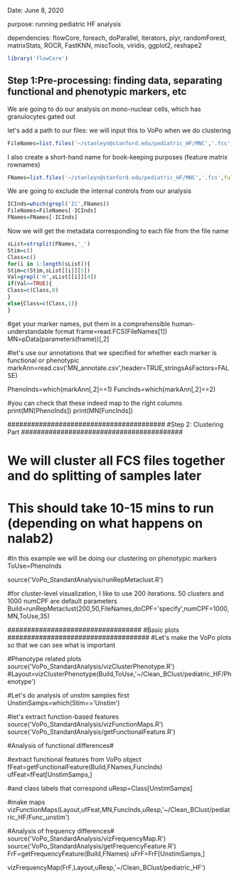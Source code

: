 Date: June 8, 2020

purpose: running pediatric HF analysis

dependencies: flowCore, foreach, doParallel, iterators, plyr, randomForest, matrixStats, ROCR, FastKNN, miscTools, viridis, ggplot2, reshape2

```R
library('flowCore')
```

## Step 1:Pre-processing: finding data, separating functional and phenotypic markers, etc
We are going to do our analysis on mono-nuclear cells, which has granulocytes gated out

let's add a path to our files: we will input this to VoPo when we do clustering

```R
FileNames=list.files('~/stanleyn@stanford.edu/pediatric_HF/MNC','.fcs',full.names=TRUE)
```

I also create a short-hand name for book-keeping purposes (feature matrix rownames)

```R
FNames=list.files('~/stanleyn@stanford.edu/pediatric_HF/MNC','.fcs',full.names=FALSE)
```

We are going to exclude the internal controls from our analysis

```R
ICInds=which(grepl('IC',FNames))
FileNames=FileNames[-ICInds]
FNames=FNames[-ICInds]
```

Now we will get the metadata corresponding to each file from the file name

```R
sList=strsplit(FNames,'_')
Stim=c()
Class=c()
for(i in 1:length(sList)){
Stim=c(Stim,sList[[i]][5])
Val=grepl('H',sList[[i]][4])
if(Val==TRUE){
Class=c(Class,0)
}
else{Class=c(Class,1)}
}
```

#get your marker names, put them in a comprehensible human-understandable format
frame=read.FCS(FileNames[1]) 
MN=pData(parameters(frame))[,2] 

#let's use our annotations that we specified for whether each marker is functional or phenotypic
markAnn=read.csv('MN_annotate.csv',header=TRUE,stringsAsFactors=FALSE)

PhenoInds=which(markAnn[,2]==1)
FuncInds=which(markAnn[,2]==2)

#you can check that these indeed map to the right columns
print(MN[PhenoInds])
print(MN[FuncInds])

########################################
#Step 2: Clustering Part
#########################################
# We will cluster all FCS files together and do splitting of samples later
# This should take 10-15 mins to run (depending on what happens on nalab2)

#In this example we will be doing our clustering on phenotypic markers
ToUse=PhenoInds

source('VoPo_StandardAnalysis/runRepMetaclust.R')

#for cluster-level visualization, I like to use 200 iterations. 50 clusters and 1000 numCPF are default parameters
Build=runRepMetaclust(200,50,FileNames,doCPF='specify',numCPF=1000,MN,ToUse,35)

##################################
#Basic plots
####################################
#Let's make the VoPo plots so that we can see what is important

#Phenotype related plots
source('VoPo_StandardAnalysis/vizClusterPhenotype.R')
#Layout=vizClusterPhenotype(Build,ToUse,'~/Clean_BClust/pediatric_HF/Phenotype')

#Let's do analysis of unstim samples first
UnstimSamps=which(Stim=='Unstim')

#let's extract function-based features
source('VoPo_StandardAnalysis/vizFunctionMaps.R')
source('VoPo_StandardAnalysis/getFunctionalFeature.R')

#Analysis of functional differences#

#extract functional features from VoPo object
fFeat=getFunctionalFeature(Build,FNames,FuncInds)
ufFeat=fFeat[UnstimSamps,]

#and class labels that correspond
uResp=Class[UnstimSamps]

#make maps
vizFunctionMaps(Layout,ufFeat,MN,FuncInds,uResp,'~/Clean_BClust/pediatric_HF/Func_unstim')

#Analysis of frequency differences#
source('VoPo_StandardAnalysis/vizFrequencyMap.R')
source('VoPo_StandardAnalysis/getFrequencyFeature.R')
FrF=getFrequencyFeature(Build,FNames)
uFrF=FrF[UnstimSamps,]

vizFrequencyMap(FrF,Layout,uResp,'~/Clean_BClust/pediatric_HF')
